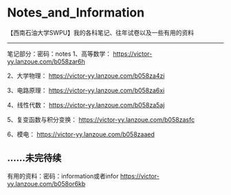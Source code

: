 # Notes_and_Information
【西南石油大学SWPU】我的各科笔记、往年试卷以及一些有用的资料

-----------------------------------------------------------------------------------------------------------------------------------------------------------------------------------------------------------------------------------
笔记部分：密码：notes
1、高等数学：
https://victor-yy.lanzoue.com/b058zar6h 

2、大学物理：
https://victor-yy.lanzoue.com/b058za4zi  

3、电路原理：
https://victor-yy.lanzoue.com/b058za6xi  

4、线性代数：
https://victor-yy.lanzoue.com/b058za5aj

5、复变函数与积分变换： 
https://victor-yy.lanzoue.com/b058zasfc

6、模电：
https://victor-yy.lanzoue.com/b058zaaed

......未完待续
-----------------------------------------------------------------------------------------------------------------------------------------------------------------------------------------------------------------------------------
有用的资料：密码：information或者infor
https://victor-yy.lanzoue.com/b058or6kb
